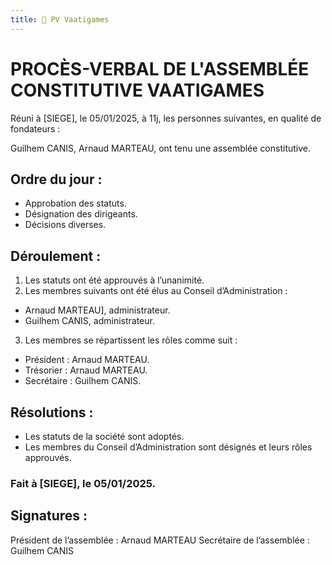 ```yaml
---
title: 📝 PV Vaatigames
---
```


# PROCÈS-VERBAL DE L'ASSEMBLÉE CONSTITUTIVE VAATIGAMES

Réuni à [SIEGE], le 05/01/2025, à 11j, les personnes suivantes, en qualité de fondateurs :

Guilhem CANIS,
Arnaud MARTEAU,
ont tenu une assemblée constitutive.

## Ordre du jour :

- Approbation des statuts.
- Désignation des dirigeants.
- Décisions diverses.

## Déroulement :

1. Les statuts ont été approuvés à l’unanimité.
2. Les membres suivants ont été élus au Conseil d’Administration :
  - Arnaud MARTEAU], administrateur.
  - Guilhem CANIS, administrateur.

3. Les membres se répartissent les rôles comme suit :
  - Président : Arnaud MARTEAU.
  - Trésorier : Arnaud MARTEAU.
  - Secrétaire : Guilhem CANIS.

## Résolutions :
- Les statuts de la société sont adoptés.
- Les membres du Conseil d’Administration sont désignés et leurs rôles approuvés.

### Fait à [SIEGE], le 05/01/2025.

## Signatures :
Président de l’assemblée : Arnaud MARTEAU
Secrétaire de l’assemblée :  Guilhem CANIS
